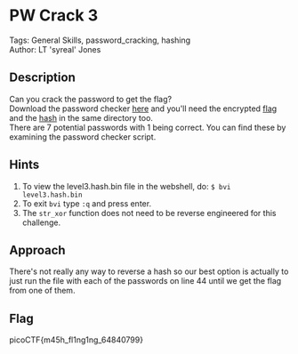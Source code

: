 # PW Crack 3
Tags: General Skills, password_cracking, hashing  
Author: LT 'syreal' Jones
## Description
Can you crack the password to get the flag?  
Download the password checker [here](./level3.py) and you'll need the encrypted [flag](./level3.flag.txt.enc) and the [hash](./level3.hash.bin) in the same directory too.  
There are 7 potential passwords with 1 being correct. You can find these by examining the password checker script.
## Hints
1. To view the level3.hash.bin file in the webshell, do: `$ bvi level3.hash.bin`
1. To exit `bvi` type `:q` and press enter.
1. The `str_xor` function does not need to be reverse engineered for this challenge.
## Approach
There's not really any way to reverse a hash so our best option is actually to just run the file with each of the passwords on line 44 until we get the flag from one of them.
## Flag
picoCTF{m45h_fl1ng1ng_64840799}